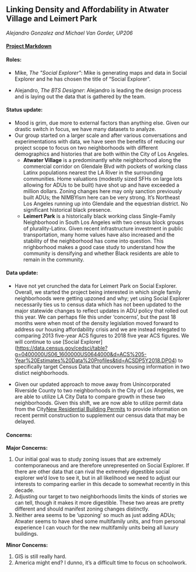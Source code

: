 ## Linking Density and Affordability in Atwater Village and Leimert Park
_Alejandro Gonzalez and Michael Van Gorder, UP206_

#### [Project Markdown](https://github.com/alejandrodobiegonzalez/GroupAssignment1/tree/main/Group%20Assignments)

#### Roles: 

* Mike, _*The "Social Explorer"*_: Mike is generating maps and data in Social Explorer and he has chosen the title of “Social Explorer”.

* Alejandro, _*The BTS Designer*_: Alejandro is leading the design process and is laying out the data that is gathered by the team. 

#### Status update:

* Mood is grim, due more to external factors than anything else. Given our drastic switch in focus, we have many datasets to analyze. 
* Our group started on a larger scale and after various conversations and experimentations with data, we have seen the benefits of reducing our project scope to focus on two neighborhoods with different demographics and histories that are both within the City of Los Angeles.
  * **Atwater Village** is a predominantly white neighborhood along the commercial corridor on Glendale Blvd with pockets of working class Latinx populations nearest the LA River in the surrounding communities. Home valuations (modestly sized SFHs on large lots allowing for ADUs to be built) have shot up and have exceeded a million dollars. Zoning changes here may only sanction previously built ADUs; the NIMBYism here can be very strong. It’s Northeast Los Angeles running up into Glendale and the equestrian district. No significant historical black presence.
  * **Leimert Park** is a historically black working class Single-Family Neighborhood in South Los Angeles with two census block groups of plurality-Latinx. Given recent infrastructure investment in public transportation, many home values have also increased and the stability of the neighborhood has come into question. This nrighborhood makes a good case study to understand how the community is densifying and whether Black residents are able to remain in the community. 


#### Data update:

* Have not yet crunched the data for Leimert Park on Social Explorer. Overall, we started the project being interested in which single family neighborhoods were getting upzoned and why; yet using Social Explorer necessarily ties us to census data which has not been updated to the major statewide changes to reflect updates in ADU policy that rolled out this year. We can perhaps file this under ‘concerns’, but the past 18 months were when most of the density legislation moved forward to address our housing affordability crisis and we are instead relegated to comparing 2013 five-year ACS figures to 2018 five year ACS figures. We will continue to use [Social Explorer] (https://data.census.gov/cedsci/table?g=0400000US06_1600000US0644000&d=ACS%205-Year%20Estimates%20Data%20Profiles&tid=ACSDP5Y2018.DP04) to specifically target Census Data that uncovers housing information in two distict neighborhoods. 

* Given our updated approach to move away from Unincorporated Riverside County to two neighborhoods in the City of Los Angeles, we are able to utilize LA City Data to compare growth in these two neighborhoods. Given this shift, we are now able to utilize permit data from the City[New Residential Building Permits](https://data.lacity.org/A-Prosperous-City/New-Residential-Building-Permits-over-100k/peyn-q7x3) to provide information on recent permit construction to supplement our census data that may be delayed. 

#### Concerns:

**Major Concerns:** 

1. Our initial goal was to study zoning issues that are extremely contemporaneous and are therefore unrepresented on Social Explorer. If there are other data that can rival the extremely digestible social explorer we’d love to see it, but in all likelihood we need to adjust our interests to comparing earlier in this decade to somewhat recently in this decade. 
2. Adjusting our target to two neighborhoods limits the kinds of stories we can tell, though it makes it more digestible. These two areas are pretty different and should manifest zoning changes distinctly. 
3. Neither area seems to be ‘upzoning’ so much as just adding ADUs; Atwater seems to have shed some multifamily units, and from personal experience I can vouch for the new multifamily units being all luxury buildings. 


**Minor Concerns:**

1. GIS is still really hard. 
2. America might end? I dunno, it’s a difficult time to focus on schoolwork. 

